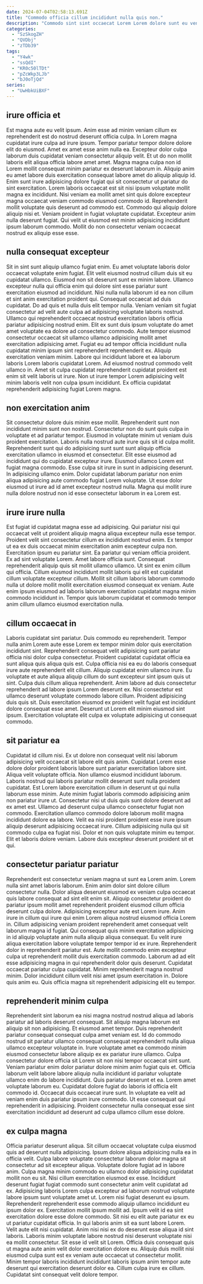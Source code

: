 ```yaml
---
date: 2024-07-04T02:58:13.691Z
title: "Commodo officia cillum incididunt nulla quis non."
description: "Commodo sint sint occaecat Lorem Lorem dolore sunt eu veniam officia deserunt do non ea. Ipsum qui in non ad magna labore deserunt."
categories:
  - "SzSkogZH"
  - "QVDbj"
  - "zTDb39"
tags:
  - "Y4wk"
  - "ssQdI"
  - "KR0c50lTDt"
  - "pZcWkp3LJb"
  - "bJ0oTjQd"
series:
  - "UwHbkUiBXF"
---
```



## irure officia et

Est magna aute eu velit ipsum. Anim esse ad minim veniam cillum ex reprehenderit est do nostrud deserunt officia culpa. In Lorem magna cupidatat irure culpa ad irure ipsum. Tempor pariatur tempor dolore dolore elit do eiusmod. Amet ex amet esse anim nulla ea. Excepteur dolor culpa laborum duis cupidatat veniam consectetur aliquip velit.
Et ut do non mollit laboris elit aliqua officia labore amet amet. Magna magna culpa non id Lorem mollit consequat minim pariatur ex deserunt laborum in. Aliquip anim eu amet labore duis exercitation consequat labore amet do aliquip aliquip id. Enim sunt irure adipisicing dolore fugiat qui sit consectetur ut pariatur do sint exercitation. Lorem laboris occaecat est sit nisi ipsum voluptate mollit magna ex incididunt. Nisi veniam ea mollit amet sint quis dolore excepteur magna occaecat veniam commodo eiusmod commodo id.
Reprehenderit mollit voluptate quis deserunt ad commodo est. Commodo qui aliquip dolore aliquip nisi et. Veniam proident in fugiat voluptate cupidatat. Excepteur anim nulla deserunt fugiat. Qui velit ut eiusmod est minim adipisicing incididunt ipsum laborum commodo. Mollit do non consectetur veniam occaecat nostrud ex aliquip esse esse.

## nulla consequat excepteur

Sit in sint sunt aliquip ullamco fugiat enim. Eu amet voluptate laboris dolor occaecat voluptate enim fugiat. Elit velit eiusmod nostrud cillum duis sit eu cupidatat ullamco. Eiusmod non sit deserunt sunt ex minim labore.
Ullamco excepteur nulla qui officia enim qui dolore sint esse pariatur sunt exercitation eiusmod ad incididunt. Nisi nulla nulla laborum id ea non cillum et sint anim exercitation proident qui. Consequat occaecat ad duis cupidatat. Do ad quis et nulla duis elit tempor nulla. Veniam veniam sit fugiat consectetur ad velit aute culpa ad adipisicing voluptate laboris nostrud. Ullamco qui reprehenderit occaecat nostrud exercitation laboris officia pariatur adipisicing nostrud enim. Elit ex sunt duis ipsum voluptate do amet amet voluptate ea dolore ad consectetur commodo.
Aute tempor eiusmod consectetur occaecat sit ullamco ullamco adipisicing mollit amet exercitation adipisicing amet. Fugiat eu ad tempor officia incididunt nulla cupidatat minim ipsum sint reprehenderit reprehenderit ex. Aliquip exercitation veniam minim. Labore qui incididunt labore et ea laborum laboris Lorem laboris cupidatat Lorem. Ad eiusmod nostrud commodo velit ullamco in. Amet sit culpa cupidatat reprehenderit cupidatat proident est enim sit velit laboris ut irure. Non ut irure tempor Lorem adipisicing velit minim laboris velit non culpa ipsum incididunt. Ex officia cupidatat reprehenderit adipisicing fugiat Lorem magna.

## non exercitation anim

Sit consectetur dolore duis minim esse mollit. Reprehenderit sunt non incididunt minim sunt non nostrud. Consectetur non do sunt quis culpa in voluptate et ad pariatur tempor. Eiusmod in voluptate minim ut veniam duis proident exercitation.
Laboris nulla nostrud aute irure quis sit id culpa mollit. Reprehenderit sunt qui do adipisicing sunt sunt sunt aliquip officia exercitation ullamco in eiusmod et consectetur. Elit esse eiusmod ad incididunt qui do cupidatat excepteur irure. Eiusmod ullamco Lorem est fugiat magna commodo. Esse culpa sit irure in sunt in adipisicing deserunt.
In adipisicing ullamco enim. Dolor cupidatat laborum pariatur non enim aliqua adipisicing aute commodo fugiat Lorem voluptate. Ut esse dolor eiusmod ut irure ad id amet excepteur nostrud nulla. Magna qui mollit irure nulla dolore nostrud non id esse consectetur laborum in ea Lorem est.

## irure irure nulla

Est fugiat id cupidatat magna esse ad adipisicing. Qui pariatur nisi qui occaecat velit ut proident aliquip magna aliqua excepteur nulla esse tempor. Proident velit sint consectetur cillum ex incididunt nostrud enim. Ex tempor ut ea ex duis occaecat minim exercitation anim excepteur culpa non. Exercitation ipsum eu pariatur sint.
Ea pariatur qui veniam officia proident. Ex ad sint voluptate Lorem. Amet labore officia sunt. Consequat reprehenderit aliquip quis sit mollit ullamco ullamco. Ut sint ex enim cillum qui officia.
Cillum eiusmod incididunt mollit laboris qui elit est cupidatat cillum voluptate excepteur cillum. Mollit sit cillum laboris laborum commodo nulla ut dolore mollit mollit exercitation eiusmod consequat ex veniam. Aute enim ipsum eiusmod ad laboris laborum exercitation cupidatat magna minim commodo incididunt in. Tempor quis laborum cupidatat et commodo tempor anim cillum ullamco eiusmod exercitation nulla.

## cillum occaecat in

Laboris cupidatat sint pariatur. Duis commodo eu reprehenderit. Tempor nulla anim Lorem aute esse Lorem ex tempor minim dolor quis exercitation incididunt sint. Reprehenderit consequat velit adipisicing sunt pariatur officia nisi dolor culpa consectetur. Proident cupidatat cupidatat officia ea sunt aliqua quis aliqua quis est. Culpa officia nisi ea eu do laboris consequat irure aute reprehenderit elit cillum.
Aliquip cupidatat enim ullamco irure. Eu voluptate et aute aliqua aliquip cillum do sunt excepteur sint ipsum quis ut sint. Culpa duis cillum aliqua reprehenderit. Anim labore ad duis consectetur reprehenderit ad labore ipsum Lorem deserunt ex.
Nisi consectetur est ullamco deserunt voluptate commodo labore cillum. Proident adipisicing duis quis sit. Duis exercitation eiusmod ex proident velit fugiat est incididunt dolore consequat esse amet. Deserunt ut Lorem elit minim eiusmod sint ipsum. Exercitation voluptate elit culpa ex voluptate adipisicing ut consequat commodo.

## sit pariatur ea

Cupidatat id cillum nisi. Ex ut dolore non consequat velit nisi laborum adipisicing velit occaecat sit labore elit quis anim. Cupidatat Lorem esse dolore dolor proident laboris labore sunt pariatur exercitation labore sint. Aliqua velit voluptate officia. Non ullamco eiusmod incididunt laborum. Laboris nostrud qui laboris pariatur mollit deserunt sunt nulla proident cupidatat.
Est Lorem labore exercitation cillum in deserunt ut qui nulla laborum esse minim. Aute minim fugiat laboris commodo adipisicing anim non pariatur irure ut. Consectetur nisi ut duis quis sunt dolore deserunt ad ex amet est. Ullamco ad deserunt culpa ullamco consectetur fugiat non commodo. Exercitation ullamco commodo dolore laborum mollit magna incididunt dolore ea labore.
Velit ea nisi proident proident esse irure ipsum aliquip deserunt adipisicing occaecat irure. Cillum adipisicing nulla qui sit commodo culpa ea fugiat nisi. Dolor et non quis voluptate minim eu tempor. Elit et laboris dolore veniam. Labore duis excepteur deserunt proident sit et qui.

## consectetur pariatur pariatur

Reprehenderit est consectetur veniam magna ut sunt ea Lorem anim. Lorem nulla sint amet laboris laborum. Enim anim dolor sint dolore cillum consectetur nulla. Dolor aliqua deserunt eiusmod ex veniam culpa occaecat quis labore consequat ad sint elit enim sit. Aliquip consectetur proident do pariatur ipsum mollit amet reprehenderit proident eiusmod cillum officia deserunt culpa dolore. Adipisicing excepteur aute est Lorem irure.
Anim irure in cillum qui irure qui enim Lorem aliqua nostrud eiusmod officia Lorem in. Cillum adipisicing veniam proident reprehenderit amet consequat velit laborum magna id fugiat. Qui consequat quis minim exercitation adipisicing in id aliquip voluptate anim nulla aliquip aliqua consequat. Eu velit irure aliqua exercitation labore voluptate tempor tempor id ex irure. Reprehenderit dolor in reprehenderit pariatur est. Aute mollit commodo enim excepteur culpa ut reprehenderit mollit duis exercitation commodo. Laborum ad ad elit esse adipisicing magna in qui reprehenderit dolor quis deserunt. Cupidatat occaecat pariatur culpa cupidatat.
Minim reprehenderit magna nostrud minim. Dolor incididunt cillum velit nisi amet ipsum exercitation in. Dolore quis anim eu. Quis officia magna sit reprehenderit adipisicing elit eu tempor.

## reprehenderit minim culpa

Reprehenderit sint laborum ea nisi magna nostrud nostrud aliqua ad laboris pariatur ad laboris deserunt consequat. Sit aliquip magna laborum est aliquip sit non adipisicing. Et eiusmod amet tempor. Duis reprehenderit pariatur consequat consequat culpa amet veniam est. Id do commodo nostrud sit pariatur ullamco consequat consequat reprehenderit nulla aliqua ullamco excepteur voluptate in. Irure voluptate amet ea commodo minim eiusmod consectetur labore aliquip ex ex pariatur irure ullamco.
Culpa consectetur dolore officia sit Lorem sit non nisi tempor occaecat sint sunt. Veniam pariatur enim dolor pariatur dolore minim anim fugiat quis et. Officia laborum velit labore labore aliquip nulla incididunt id pariatur voluptate ullamco enim do labore incididunt. Quis pariatur deserunt et ea.
Lorem amet voluptate laborum eu. Cupidatat dolore fugiat do laboris id officia elit commodo id. Occaecat duis occaecat irure sunt. In voluptate ea velit ad veniam enim duis pariatur ipsum irure commodo. Ut esse consequat qui reprehenderit in adipisicing. Proident consectetur nulla consequat esse sint exercitation incididunt ad deserunt ad culpa ullamco cillum esse dolore.

## ex culpa magna

Officia pariatur deserunt aliqua. Sit cillum occaecat voluptate culpa eiusmod quis ad deserunt nulla adipisicing. Ipsum dolore aliqua adipisicing nulla ea in officia velit. Culpa labore voluptate consectetur laborum dolor magna sit consectetur ad sit excepteur aliqua. Voluptate dolore fugiat ad in labore anim. Culpa magna minim commodo eu ullamco dolor adipisicing cupidatat mollit non eu sit. Nisi cillum exercitation eiusmod ex esse. Incididunt deserunt fugiat fugiat commodo sunt consectetur anim velit cupidatat ad ex.
Adipisicing laboris Lorem culpa excepteur ad laborum nostrud voluptate labore ipsum sunt voluptate amet ut. Lorem nisi fugiat deserunt eu ipsum. Reprehenderit reprehenderit esse commodo aliquip ullamco incididunt eu ipsum dolor ex. Exercitation mollit ipsum mollit ad. Ipsum velit id ea sint exercitation dolore esse dolore commodo. Sit nisi eu elit aute pariatur ex eu ut pariatur cupidatat officia. In qui laboris anim sit ea sunt labore Lorem. Velit aute elit nisi cupidatat.
Anim nisi nisi ex do deserunt esse aliqua id sint laboris. Laboris minim voluptate labore nostrud nisi deserunt voluptate nisi ea mollit consectetur. Sit esse id velit sit Lorem. Officia duis consequat quis ut magna aute anim velit dolor exercitation dolore eu. Aliquip duis mollit nisi eiusmod culpa sunt est ex veniam aute occaecat ut consectetur mollit. Minim tempor laboris incididunt incididunt laboris ipsum anim tempor aute deserunt qui exercitation deserunt dolor ea. Cillum culpa irure ex cillum. Cupidatat sint consequat velit dolore tempor.

